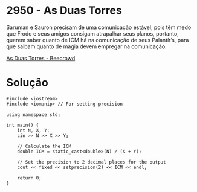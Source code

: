 # 2950 - As Duas Torres

Saruman e Sauron precisam de uma comunicação estável, pois têm medo que Frodo e seus amigos consigam atrapalhar seus planos, portanto, querem saber quanto de ICM há na comunicação de seus Palantír’s, para que saibam quanto de magia devem empregar na comunicação.

[As Duas Torres - Beecrowd](https://judge.beecrowd.com/pt/problems/view/2950)

# Solução

```
#include <iostream>
#include <iomanip> // For setting precision

using namespace std;

int main() {
    int N, X, Y;
    cin >> N >> X >> Y;
    
    // Calculate the ICM
    double ICM = static_cast<double>(N) / (X + Y);
    
    // Set the precision to 2 decimal places for the output
    cout << fixed << setprecision(2) << ICM << endl;
    
    return 0;
}
```